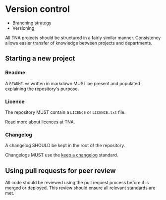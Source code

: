 # Version control

- Branching strategy
- Versioning

All TNA projects should be structured in a fairly similar manner. Consistency allows easier transfer of knowledge between projects and departments.

## Starting a new project

### Readme

A `README.md` written in markdown MUST be present and populated explaining the repository's purpose.

### Licence

The repository MUST contain a `LICENCE` or `LICENCE.txt` file.

Read more about [licences](../technology/standards/licences.md) at TNA.

### Changelog

A changelog SHOULD be kept in the root of the repository.

Changelogs MUST use the [keep a changelog](https://keepachangelog.com/en/1.1.0/) standard.

## Using pull requests for peer review

All code should be reviewed using the pull request process before it is merged or deployed. This review should ensure all relevant standards are met.
